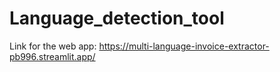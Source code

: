 # Language_detection_tool

Link for the web app: https://multi-language-invoice-extractor-pb996.streamlit.app/
